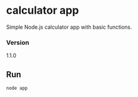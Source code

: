 # calculator app
Simple Node.js calculator app with basic functions.

### Version

1.1.0

## Run

```bash
node app
```
